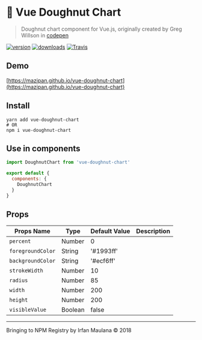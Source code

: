 # 🍩 Vue Doughnut Chart

> Doughnut chart component for Vue.js, originally created by Greg Willson in [codepen](https://codepen.io/biomassives/pen/yaZwQw)


[![version](https://img.shields.io/npm/v/vue-doughnut-chart.svg)](https://www.npmjs.com/package/vue-doughnut-chart) [![downloads](https://img.shields.io/npm/dt/vue-doughnut-chart.svg)](https://www.npmjs.com/package/vue-doughnut-chart) [![Travis](https://img.shields.io/travis/mazipan/vue-doughnut-chart.svg)](https://travis-ci.org/mazipan/vue-doughnut-chart)


## Demo

[https://mazipan.github.io/vue-doughnut-chart](https://mazipan.github.io/vue-doughnut-chart)

## Install

```shell
yarn add vue-doughnut-chart
# OR
npm i vue-doughnut-chart
```

## Use in components

```js
import DoughnutChart from 'vue-doughnut-chart'

export default {
  components: {
    DoughnutChart
  }
}
```

## Props

| Props Name          | Type      | Default Value |Description                   | 
|---------------------|-----------|---------------|------------------------------|
| `percent`           | Number    |  0            |                              |
| `foregroundColor`   | String    |  '#1993ff'    |                              |
| `backgroundColor`   | String    |  '#ecf6ff'    |                              |
| `strokeWidth`       | Number    |  10           |                              |
| `radius`            | Number    |  85           |                              |
| `width`             | Number    |  200          |                              |
| `height`            | Number    |  200          |                              |
| `visibleValue`      | Boolean   |  false        |                              |

-----

Bringing to NPM Registry by Irfan Maulana © 2018
